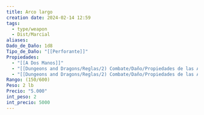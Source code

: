 ```yaml
---
title: Arco largo
creation date: 2024-02-14 12:59
tags:
  - type/weapon
  - Dist/Marcial
aliases: 
Dado_de_Daño: 1d8
Tipo_de_Daño: "[[Perforante]]"
Propiedades:
  - "[[A Dos Manos]]"
  - "[[Dungeons and Dragons/Reglas/2) Combate/Daño/Propiedades de las Armas/Munición]]"
  - "[[Dungeons and Dragons/Reglas/2) Combate/Daño/Propiedades de las Armas/Pesada]]"
Rango: (150/600)
Peso: 2 lb
Precio: "5.000"
int_peso: 2
int_precio: 5000
---
```


